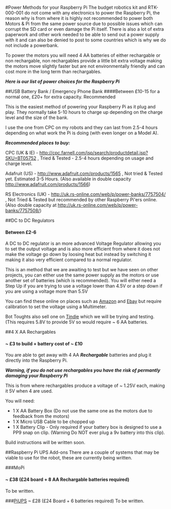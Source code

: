 #Power Methods for your Raspberry Pi
The budget robotics kit and RTK-000-001 do not come with any electronics to power the Raspberry Pi, the reason why is from where it is highly not recommended to power both Motors & Pi from the same power source due to possible issues which can corrupt the SD card or even damage the Pi itself. There is also a lot of extra paperwork and other work needed to be able to send out a power supply with it and can also be denied to post to some countries which is why we do not include a powerbank.

To power the motors you will need 4 AA batteries of either rechargable or non rechargable, non rechargables provide a little bit extra voltage making the motors move slightly faster but are not environmentally friendly and can cost more in the long term than rechargables.

***Here is our list of power choices for the Raspberry Pi***

##USB Battery Bank / Emergency Phone Bank
####Between £10-15 for a normal one, £20+ for extra capacity. Recommended

This is the easiest method of powering your Raspberry Pi as it plug and play. They normally take 5-10 hours to charge up depending on the charge level and the size of the bank.

I use the one from CPC on my robots and they can last from 2.5-4 hours depending on what work the Pi is doing (with even longer on a Model A).

***Recommended places to buy:***

CPC (UK & IE) - http://cpc.farnell.com/jsp/search/productdetail.jsp?SKU=BT05752 , Tried & Tested - 2.5-4 hours depending on usage and charge level.

Adafruit (US) - http://www.adafruit.com/products/1565 , Not tried & Tested yet. Estimated 3-5 Hours. (Also available in double capacity http://www.adafruit.com/products/1566)

RS Electronics (UK) - http://uk.rs-online.com/web/p/power-banks/7757504/ , Not Tried & Tested but recommended by other Raspberry Pi'ers online. (Also double capacity at http://uk.rs-online.com/web/p/power-banks/7757508/)

##DC to DC Regulators
#### Between £2-6 
A DC to DC regulator is an more advanced Voltage Regulator allowing you to set the output voltage and is also more efficient from where it does not make the voltage go down by loosing heat but instead by switching it making it also very efficient compared to a normal regulator.

This is an method that we are awaiting to test but we have seen on other projects, you can either use the same power supply as the motors or use another set of batteries (which is recommended). You will either need a Step Up if you are trying to use a voltage lower than 4.5V or a step down if you are using a voltage more than 5.5V

You can find these online on places such as <a href="http://www.amazon.co.uk/s/ref=nb_sb_ss_c_0_8?url=search-alias%3Delectronics&field-keywords=dc%20to%20dc%20converter&sprefix=DC+to+DC%2Caps%2C157" target="_blank">Amazon</a> and <a href="http://www.ebay.co.uk/itm/New-LM2596-DC-Buck-Step-Down-Voltage-Adjustable-Converter-Power-Module-Regulator-/221392566723?pt=UK_BOI_Electrical_Test_Measurement_Equipment_ET&hash=item338c0679c3" target="_blank">Ebay</a> but require calibration to set the voltage using a Multimeter.

Bot Toughts also sell one on <a href="https://www.tindie.com/products/BBTech/tps5430-buck-power-converter-replaceable-78xx-series/" target="_blank">Tindie</a> which we will be trying and testing. (This requires 5.8V to provide 5V so would require ~ 6 AA batteries.

##4 X AA Rechargables
#### ~ £3 to build + battery cost of ~ £10
You are able to get away with 4 AA ***Rechargable*** batteries and plug it directly into the Raspberry Pi. 

***Warning, if you do not use rechargables you have the risk of permantly damaging your Raspberry Pi***

This is from where rechargables produce a voltage of ~ 1.25V each, making it 5V when 4 are used. 

You will need:
* 1 X AA Battery Box (Do not use the same one as the motors due to feedback from the motors)
* 1 X Micro USB Cable to be chopped up
* 1 X Battery Clip - Only required if your battery box is designed to use a PP9 snap on clip. (Warning Do NOT ever plug a 9v battery into this clip).

Build instructions will be written soon.


##Raspberry Pi UPS Add-ons
There are a couple of systems that may be viable to use for the robot, these are currently being written.

###MoPi
#### ~ £38 (£24 board + 8 AA Rechargable batteries required)
To be written.

###<a href="http://cpc.farnell.com/jsp/level5/module.jsp?moduleId=cpc/690512.xml" target="_blank">PiUPS</a> ~ £28 (£24 Board + 6 batteries required)
To be written.